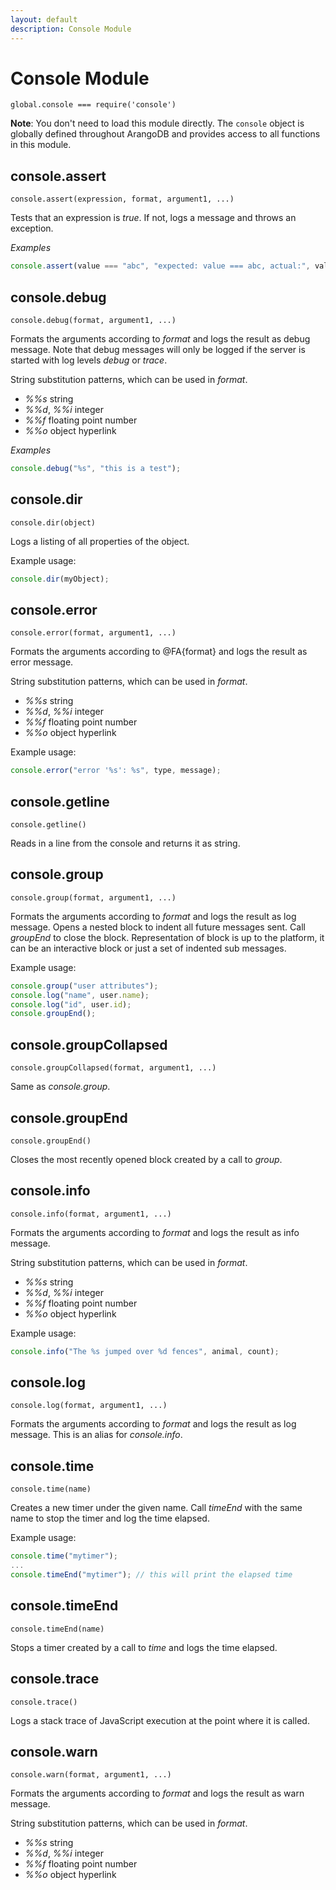```yaml
---
layout: default
description: Console Module
---
```

Console Module
==============

`global.console === require('console')`

**Note**: You don't need to load this module directly. The `console` object is globally defined throughout ArangoDB and provides access to all functions in this module.

console.assert
--------------

`console.assert(expression, format, argument1, ...)`

Tests that an expression is *true*. If not, logs a message and throws
an exception.

*Examples*

```js
console.assert(value === "abc", "expected: value === abc, actual:", value);
```

console.debug
-------------

`console.debug(format, argument1, ...)`

Formats the arguments according to *format* and logs the result as
debug message. Note that debug messages will only be logged if the
server is started with log levels *debug* or *trace*.

String substitution patterns, which can be used in *format*.

* *%%s* string
* *%%d*, *%%i* integer
* *%%f* floating point number
* *%%o* object hyperlink

*Examples*

```js
console.debug("%s", "this is a test");
```

console.dir
-----------

`console.dir(object)`

Logs a listing of all properties of the object.

Example usage:
```js
console.dir(myObject);
```

console.error
-------------

`console.error(format, argument1, ...)`

Formats the arguments according to @FA{format} and logs the result as
error message.

String substitution patterns, which can be used in *format*.

* *%%s* string
* *%%d*, *%%i* integer
* *%%f* floating point number
* *%%o* object hyperlink

Example usage:
```js
console.error("error '%s': %s", type, message);
```

console.getline
---------------

`console.getline()`

Reads in a line from the console and returns it as string.

console.group
-------------

`console.group(format, argument1, ...)`

Formats the arguments according to *format* and logs the result as
log message. Opens a nested block to indent all future messages
sent. Call *groupEnd* to close the block. Representation of block
is up to the platform, it can be an interactive block or just a set of
indented sub messages.

Example usage:

```js
console.group("user attributes");
console.log("name", user.name);
console.log("id", user.id);
console.groupEnd();
```

console.groupCollapsed
----------------------

`console.groupCollapsed(format, argument1, ...)`

Same as *console.group*.

console.groupEnd
----------------

`console.groupEnd()`

Closes the most recently opened block created by a call to *group*.

console.info
------------

`console.info(format, argument1, ...)`

Formats the arguments according to *format* and logs the result as
info message.

String substitution patterns, which can be used in *format*.

* *%%s* string
* *%%d*, *%%i* integer
* *%%f* floating point number
* *%%o* object hyperlink

Example usage:
```js
console.info("The %s jumped over %d fences", animal, count);
```

console.log
-----------

`console.log(format, argument1, ...)`

Formats the arguments according to *format* and logs the result as
log message. This is an alias for *console.info*.

console.time
------------

`console.time(name)`

Creates a new timer under the given name. Call *timeEnd* with the
same name to stop the timer and log the time elapsed.

Example usage:

```js
console.time("mytimer");
...
console.timeEnd("mytimer"); // this will print the elapsed time
```

console.timeEnd
---------------

`console.timeEnd(name)`

Stops a timer created by a call to *time* and logs the time elapsed. 

console.trace
-------------

`console.trace()`

Logs a stack trace of JavaScript execution at the point where it is
called. 

console.warn
------------

`console.warn(format, argument1, ...)`

Formats the arguments according to *format* and logs the result as
warn message.

String substitution patterns, which can be used in *format*.

* *%%s* string
* *%%d*, *%%i* integer
* *%%f* floating point number
* *%%o* object hyperlink
